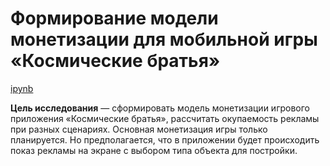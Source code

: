 # Формирование модели монетизации для мобильной игры «Космические братья»

[ipynb](https://github.com/irashtelm/portfolio/blob/2291a6ce126fbfb89dd5f29df62b7cb28ba5e478/space_brothers/space_brothers.ipynb)

**Цель исследования** — cформировать модель монетизации игрового приложения «Космические братья», рассчитать окупаемость рекламы при разных сценариях. Основная монетизация игры только планируется. Но предполагается, что в приложении будет происходить показ рекламы на экране с выбором типа объекта для постройки.

